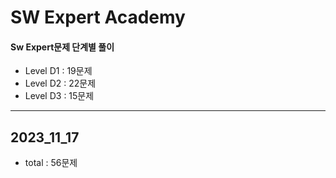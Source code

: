 # SW Expert Academy
#### Sw Expert문제 단계별 풀이

- Level D1 : 19문제
- Level D2 : 22문제
- Level D3 : 15문제

- - -
## 2023_11_17
- total : 56문제

